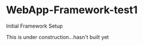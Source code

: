 WebApp-Framework-test1
======================

Initial Framework Setup

This is under construction...hasn't built yet
